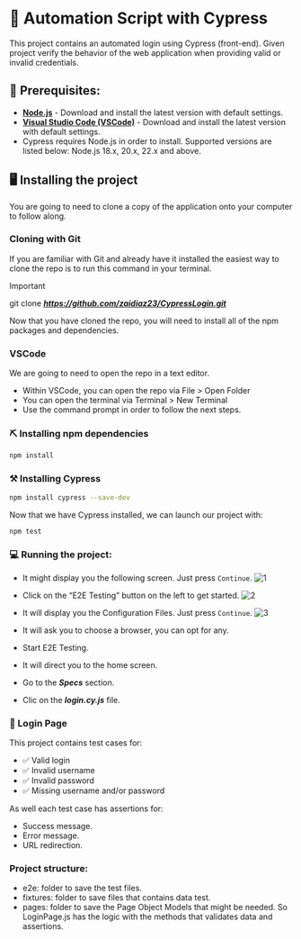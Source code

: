 # :open_file_folder: Automation Script with Cypress
This project contains an automated login using Cypress (front-end). Given project verify the behavior of the web application when providing valid or invalid credentials. 

## :page_with_curl: Prerequisites:
- **[Node.js](https://nodejs.org/)** - Download and install the latest version with default settings. 
- **[Visual Studio Code (VSCode)](https://code.visualstudio.com/)** - Download and install the latest version with default settings.
- Cypress requires Node.js in order to install. Supported versions are listed below: Node.js 18.x, 20.x, 22.x and above.

## :desktop_computer:	 Installing the project

You are going to need to clone a copy of the application onto your computer to follow along.

### Cloning with Git
If you are familiar with Git and already have it installed the easiest way to clone the repo is to run this command in your terminal.

> [!IMPORTANT]
> git clone **_https://github.com/zaidiaz23/CypressLogin.git_**

Now that you have cloned the repo, you will need to install all of the npm packages and dependencies. 

### VSCode
We are going to need to open the repo in a text editor.
+ Within VSCode, you can open the repo via File > Open Folder
+ You can open the terminal via Terminal > New Terminal
+ Use the command prompt in order to follow the next steps.

### :pick: Installing npm dependencies

```sh
npm install
```

### :hammer_and_pick: Installing Cypress
```sh
npm install cypress --save-dev
```
Now that we have Cypress installed, we can launch our project with:

```sh
npm test
```

### :computer:	 Running the project:
+ It might display you the following screen. Just press `Continue`.
![1](https://github.com/user-attachments/assets/955b0ffc-88b2-499f-891c-7d22e46cfb42)

+ Click on the “E2E Testing” button on the left to get started.
![2](https://github.com/user-attachments/assets/ca607d22-48bd-4b99-b13c-f358a2da44cb)

+ It will display you the Configuration Files. Just press `Continue`.
![3](https://github.com/user-attachments/assets/3e099a74-54af-4378-9fc6-2598b3ac728c)

+ It will ask you to choose a browser, you can opt for any.

+ Start E2E Testing.
+ It will direct you to the home screen.
+ Go to the **_Specs_** section. 
+ Clic on the **_login.cy.js_** file.


### :pushpin: Login Page
This project contains test cases for:
- :white_check_mark: Valid login
- :white_check_mark: Invalid username
- :white_check_mark: Invalid password
- :white_check_mark: Missing username and/or password 

As well each test case has assertions for: 
- Success message. 
- Error message.
- URL redirection.

### Project structure:
- e2e: folder to save the test files.
- fixtures: folder to save files that contains data test.
- pages: folder to save the Page Object Models that might be needed. So LoginPage.js has the logic with the methods that validates data and assertions.
